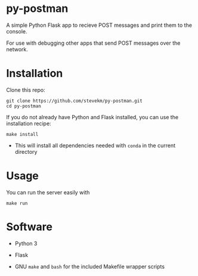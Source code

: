 # py-postman

A simple Python Flask app to recieve POST messages and print them to the console.

For use with debugging other apps that send POST messages over the network.

# Installation

Clone this repo:

```
git clone https://github.com/stevekm/py-postman.git
cd py-postman
```

If you do not already have Python and Flask installed, you can use the installation recipe:

```
make install
```

- This will install all dependencies needed with `conda` in the current directory

# Usage

You can run the server easily with

```
make run
```

# Software

- Python 3

- Flask

- GNU `make` and `bash` for the included Makefile wrapper scripts
